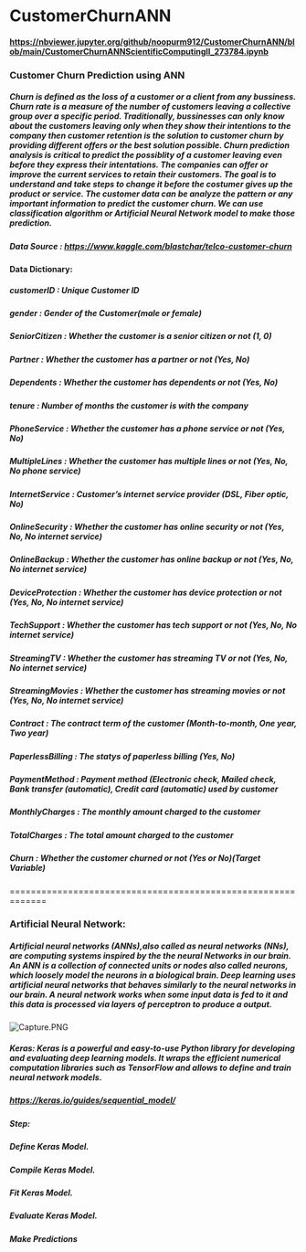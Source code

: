 # CustomerChurnANN

#### https://nbviewer.jupyter.org/github/noopurm912/CustomerChurnANN/blob/main/CustomerChurnANNScientificComputingII_273784.ipynb

### Customer Churn Prediction using ANN
##### Churn is defined as the loss of a customer or a client from any bussiness. Churn rate is a measure of the number of customers leaving a collective group over a specific period. Traditionally, bussinesses can only know about the customers leaving only when they show their intentions to the company then customer retention is the solution to customer churn by providing different offers or the best solution possible. Churn prediction analysis is critical to predict the possiblity of a customer leaving even before they express their intentations. The companies can offer or improve the current services to retain their customers. The goal is to understand and take steps to change it before the costumer gives up the product or service. The customer data can be analyze the pattern or any important information to predict the customer churn. We can use classification algorithm or Artificial Neural Network model to make those prediction.
##### Data Source : https://www.kaggle.com/blastchar/telco-customer-churn
#### Data Dictionary: 
##### customerID : Unique Customer ID
##### gender : Gender of the Customer(male or female)
##### SeniorCitizen : Whether the customer is a senior citizen or not (1, 0)
##### Partner : Whether the customer has a partner or not (Yes, No)
##### Dependents : Whether the customer has dependents or not (Yes, No)
##### tenure : Number of months the customer is with the company
##### PhoneService : Whether the customer has a phone service or not (Yes, No)
##### MultipleLines : Whether the customer has multiple lines or not (Yes, No, No phone service)
##### InternetService : Customer’s internet service provider (DSL, Fiber optic, No)
##### OnlineSecurity : Whether the customer has online security or not (Yes, No, No internet service)
##### OnlineBackup : Whether the customer has online backup or not (Yes, No, No internet service)
##### DeviceProtection : Whether the customer has device protection or not (Yes, No, No internet service)
##### TechSupport : Whether the customer has tech support or not (Yes, No, No internet service)
##### StreamingTV : Whether the customer has streaming TV or not (Yes, No, No internet service)
##### StreamingMovies : Whether the customer has streaming movies or not (Yes, No, No internet service)
##### Contract : The contract term of the customer (Month-to-month, One year, Two year)
##### PaperlessBilling : The statys of paperless billing (Yes, No)
##### PaymentMethod : Payment method (Electronic check, Mailed check, Bank transfer (automatic), Credit card (automatic) used by customer
##### MonthlyCharges : The monthly amount charged to the customer 
##### TotalCharges : The total amount charged to the customer
##### Churn : Whether the customer churned or not (Yes or No)(Target Variable)
=============================================================
### Artificial Neural Network: 
##### Artificial neural networks (ANNs),also called as neural networks (NNs), are computing systems inspired by the the neural Networks in our brain. An ANN is a collection of connected units or nodes also called neurons, which loosely model the neurons in a biological brain. Deep learning uses artificial neural networks that behaves similarly to the neural networks in our brain. A neural network works when some input data is fed to it and this data is processed via layers of perceptron to produce a output.

![Capture.PNG](attachment:Capture.PNG)

##### Keras: Keras is a powerful and easy-to-use Python library for developing and evaluating deep learning models. It wraps the efficient numerical computation libraries such as TensorFlow and allows to define and train neural network models.
#####  https://keras.io/guides/sequential_model/
##### Step:
##### Define Keras Model.
##### Compile Keras Model.
##### Fit Keras Model.
##### Evaluate Keras Model.
##### Make Predictions
